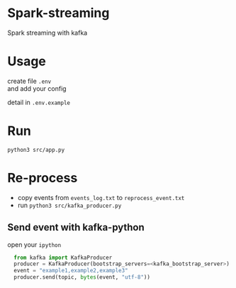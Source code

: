 # Spark-streaming
Spark streaming with kafka 

# Usage
create file ```.env```  
and add your config 

detail in ```.env.example```

# Run

```python3 src/app.py```

# Re-process

- copy events from ```events_log.txt``` to ```reprocess_event.txt```
- run ```python3 src/kafka_producer.py```


## Send event with kafka-python

open your ```ipython```

```python
  from kafka import KafkaProducer
  producer = KafkaProducer(bootstrap_servers=<kafka_bootstrap_server>)
  event = "example1,example2,example3"
  producer.send(topic, bytes(event, "utf-8"))
```
